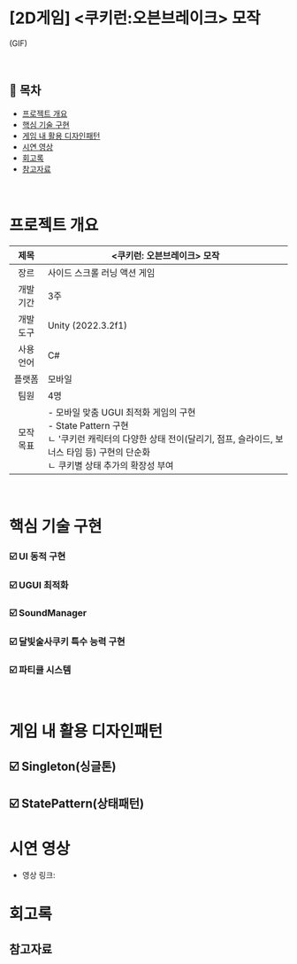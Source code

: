 # [2D게임] <쿠키런:오븐브레이크> 모작
(GIF)

</br>

## :memo: 목차

- [프로젝트 개요](#프로젝트-개요)
- [핵심 기술 구현](#핵심_기술_구현)
- [게임 내 활용 디자인패턴](#게임-내-활용-디자인패턴)
- [시연 영상](#시연-영상)
- [회고록](#회고록)
- [참고자료](#참고자료)

</br>

# 프로젝트 개요

|제목|<쿠키런: 오븐브레이크> 모작|
|:------:|---|
|장르|사이드 스크롤 러닝 액션 게임|
|개발 기간|3주|
|개발 도구|Unity (2022.3.2f1)|
|사용 언어|C#|
|플랫폼|모바일|
|팀원|4명|
|모작 목표| - 모바일 맞춤 UGUI 최적화 게임의 구현 <br> - State Pattern 구현 <br> ㄴ '쿠키런 캐릭터의 다양한 상태 전이(달리기, 점프, 슬라이드, 보너스 타임 등) 구현의 단순화 <br> ㄴ 쿠키별 상태 추가의 확장성 부여

</br>

# 핵심 기술 구현

### :ballot_box_with_check: UI 동적 구현
### :ballot_box_with_check: UGUI 최적화
### :ballot_box_with_check: SoundManager
### :ballot_box_with_check: 달빛술사쿠키 특수 능력 구현
### :ballot_box_with_check: 파티클 시스템

</br>

# 게임 내 활용 디자인패턴
## :ballot_box_with_check: Singleton(싱글톤)
## :ballot_box_with_check: StatePattern(상태패턴)

# 시연 영상

- 영상 링크:

# 회고록

## 참고자료
